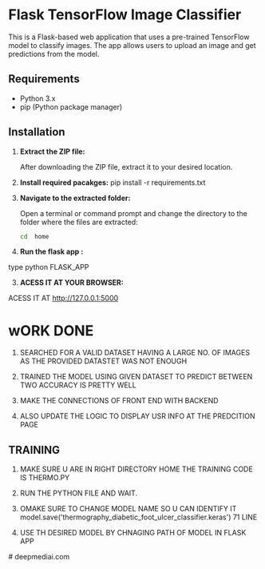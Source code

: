 # Flask TensorFlow Image Classifier

This is a Flask-based web application that uses a pre-trained TensorFlow model to classify images. The app allows users to upload an image and get predictions from the model.

## Requirements

- Python 3.x
- pip (Python package manager)

## Installation

1. **Extract the ZIP file:**

   After downloading the ZIP file, extract it to your desired location.



2. **Install required pacakges:**
pip install -r requirements.txt


3. **Navigate to the extracted folder:**

   Open a terminal or command prompt and change the directory to the folder where the files are extracted: 

   ```bash
   cd  home 


3. **Run the flask app :**

type python FLASK_APP


3. **ACESS IT AT YOUR BROWSER:**

ACESS IT AT  http://127.0.0.1:5000




# wORK DONE 

1. SEARCHED FOR A VALID DATASET HAVING A LARGE NO. OF IMAGES AS THE PROVIDED DATASTET WAS NOT ENOUGH 

2. TRAINED THE MODEL USING GIVEN DATASET TO PREDICT BETWEEN TWO ACCURACY IS PRETTY WELL 

3. MAKE THE C0NNECTIONS OF FRONT END WITH BACKEND 

4. ALSO UPDATE THE LOGIC TO DISPLAY USR INFO AT THE PREDCITION PAGE 



## TRAINING 

1. MAKE SURE U ARE IN  RIGHT DIRECTORY HOME THE TRAINING CODE IS THERMO.PY

2. RUN THE PYTHON FILE AND WAIT.

3. OMAKE SURE TO CHANGE  MODEL NAME SO U CAN IDENTIFY IT model.save('thermography_diabetic_foot_ulcer_classifier.keras') 71 LINE  

4. USE TH DESIRED MODEL BY CHNAGING PATH OF MODEL IN FLASK APP 


#   d e e p m e d i a i . c o m  
 